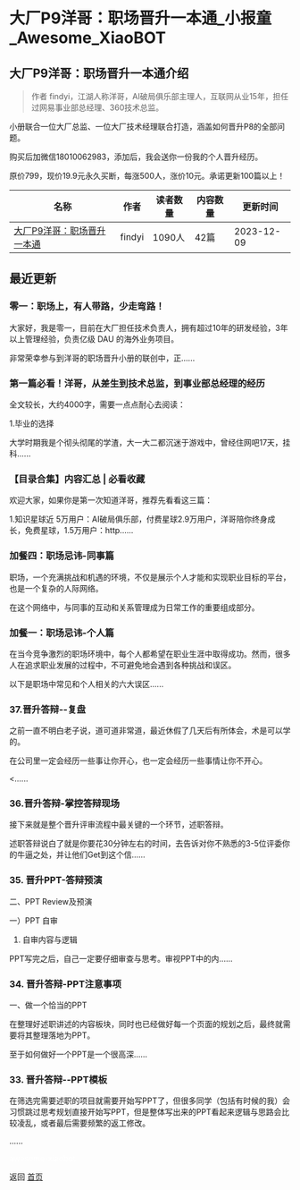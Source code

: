 # 大厂P9洋哥：职场晋升一本通_小报童_Awesome_XiaoBOT

## 大厂P9洋哥：职场晋升一本通介绍
> 作者 findyi，江湖人称洋哥，AI破局俱乐部主理人，互联网从业15年，担任过网易事业部总经理、360技术总监。    
    
小册联合一位大厂总监、一位大厂技术经理联合打造，涵盖如何晋升P8的全部问题。    
    
购买后加微信18010062983，添加后，我会送你一份我的个人晋升经历。    
    
原价799，现价19.9元永久买断，每涨500人，涨价10元。承诺更新100篇以上！  
  


|名称|作者|读者数量|内容数量|更新时间|
|---|---|---|---|---|
|[大厂P9洋哥：职场晋升一本通](https://xiaobot.net/p/1000036?refer=0b133df9-27dc-423b-8101-639049001c13)|findyi|1090人|42篇|2023-12-09|

## 最近更新
### 零一：职场上，有人带路，少走弯路！

大家好，我是零一，目前在大厂担任技术负责人，拥有超过10年的研发经验，3年以上管理经验，负责亿级 DAU 的海外业务项目。

非常荣幸参与到洋哥的职场晋升小册的联创中，正......

### 第一篇必看！洋哥，从差生到技术总监，到事业部总经理的经历

全文较长，大约4000字，需要一点点耐心去阅读：

1.毕业的选择

大学时期我是个彻头彻尾的学渣，大一大二都沉迷于游戏中，曾经住网吧17天，挂科......

### 【目录合集】内容汇总 | 必看收藏

欢迎大家，如果你是第一次知道洋哥，推荐先看看这三篇：

1.知识星球近 5万用户：AI破局俱乐部，付费星球2.9万用户，洋哥陪你终身成长，免费星球，1.5万用户：http......

### 加餐四：职场忌讳-同事篇

职场，一个充满挑战和机遇的环境，不仅是展示个人才能和实现职业目标的平台，也是一个复杂的人际网络。

在这个网络中，与同事的互动和关系管理成为日常工作的重要组成部分。

### 加餐一：职场忌讳-个人篇

在当今竞争激烈的职场环境中，每个人都希望在职业生涯中取得成功。然而，很多人在追求职业发展的过程中，不可避免地会遇到各种挑战和误区。

以下是职场中常见和个人相关的六大误区......

### 37.晋升答辩--复盘

之前一直不明白老子说，道可道非常道，最近休假了几天后有所体会，术是可以学的。

在公司里一定会经历一些事让你开心，也一定会经历一些事情让你不开心。

<......

### 36.晋升答辩-掌控答辩现场

接下来就是整个晋升评审流程中最关键的一个环节，述职答辩。

述职答辩说白了就是你要花30分钟左右的时间，去告诉对你不熟悉的3-5位评委你的牛逼之处，并让他们Get到这个信......

### 35\. 晋升PPT-答辩预演

二、PPT Review及预演

一）PPT 自审

1) 自审内容与逻辑

PPT写完之后，自己一定要仔细审查与思考。审视PPT中的内......

### 34\. 晋升答辩-PPT注意事项

一、做一个恰当的PPT

在整理好述职讲述的内容板块，同时也已经做好每一个页面的规划之后，最终就需要将其整理落地为PPT。

至于如何做好一个PPT是一个很高深......

### 33\. 晋升答辩--PPT模板

在筛选完需要述职的项目就需要开始写PPT了，但很多同学（包括有时候的我）会习惯跳过思考规划直接开始写PPT，但是整体写出来的PPT看起来逻辑与思路会比较凌乱，或者最后需要频繁的返工修改。

......


<a href="https://github.com/Reno9527/awesome-xiaobot" style="color: white; text-decoration: none;">awesome-xiaobot</a>

返回 [首页](../README.md)
